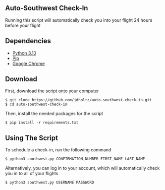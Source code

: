 ## Auto-Southwest Check-In
Running this script will automatically check you into your flight 24 hours before your flight

## Dependencies
- [Python 3.10][0]
- [Pip][1]
- [Google Chrome][2]

## Download
First, download the script onto your computer
```shell
$ git clone https://github.com/jdholtz/auto-southwest-check-in.git
$ cd auto-southwest-check-in
```
Then, install the needed packages for the script
```shell
$ pip install -r requirements.txt
```

## Using The Script
To schedule a check-in, run the following command
```shell
$ python3 southwest.py CONFIRMATION_NUMBER FIRST_NAME LAST_NAME
```
Alternatively, you can log in to your account, which will automatically check \
you in to all of your flights
```shell
$ python3 southwest.py USERNAME PASSWORD
```

[0]: https://www.python.org/downloads/
[1]: https://pip.pypa.io/en/stable/installation/
[2]: https://www.google.com/chrome/
